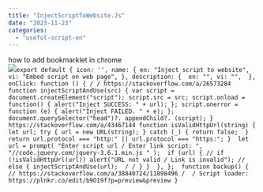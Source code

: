 ```yaml
---
title: "InjectScriptToWebsite.Js"
date: "2023-11-23"
categories: 
  - "useful-script-en"
---
```


how to add bookmarklet in chrome  
![](https://camo.githubusercontent.com/5f21e427a7d3ee887313a4f9b1ab033e6462db47ca299bf3f7e2d81a0ce854bd/68747470733a2f2f696d672e7765626e6f74732e636f6d2f323031392f30342f447261672d616e642d44726f702d4c696e6b732d696e2d4368726f6d652e706e67)`export default { icon: '', name: { en: "Inject script to website", vi: "Embed script on web page", }, description: {  en: "", vi: "",  },  onClick: function () { / / https://stackoverflow.com/a/26573284 function injectScriptAndUse(src) { var script = document.createElement("script"); script.src = src; script.onload = function() { alert("Inject SUCCESS: " + url); }; script.onerror = function (e) { alert("Inject FAILED. " + e); }; document.querySelector("head")?. appendChild?. (script); }  https://stackoverflow.com/a/43467144 function isValidHttpUrl(string) { let url; try { url = new URL(string); } catch (_) { return false;  } return url.protocol === "http:" || url.protocol === "https:"; }  let url = prompt( "Enter script url / Enter link script: ", "//code.jquery.com/jquery-3.6.1.min.js " );  if (url) { // if (!isValidHttpUrl(url)) alert("URL not valid / Link is invalid"); // else { injectScriptAndUse(url);  / / } }  }, };  function backup() { // https://stackoverflow.com/a/38840724/11898496 /  / Script loader: https://plnkr.co/edit/b9O19f?p=preview&preview }`
